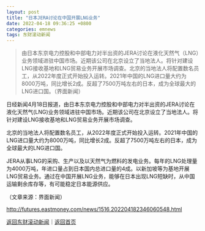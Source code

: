 ```yaml
---
layout: post
title: "日本JERA讨论在中国开展LNG业务"
date: 2022-04-18 09:36:25 +0800
categories: emnews
tags: 东财滚动新闻
---
```

> 由日本东京电力控股和中部电力对半出资的JERA讨论在液化天然气（LNG）业务领域进驻中国市场。近期该公司在北京设立了当地法人。将针对建设LNG接收基地和LNG贸易业务开展市场调查。北京的当地法人将配置数名员工，从2022年度正式开始投入运转。2021年中国的LNG进口量大约为8000万吨，同比增长2成。反超了7500万吨左右的日本，成为全球最大的LNG进口国。（界面新闻）

<p>日经新闻4月18日报道，由日本东京电力控股和中部电力对半出资的JERA讨论在液化天然气(LNG)业务领域进驻中国市场。近期该公司在北京设立了当地法人。将针对建设LNG接收基地和LNG贸易业务开展市场调查。</p><p>北京的当地法人将配置数名员工，从2022年度正式开始投入运转。2021年中国的LNG进口量大约为8000万吨，同比增长2成。反超了7500万吨左右的日本，成为全球最大的LNG进口国。</p><p>JERA从事LNG的采购、生产以及以天然气为燃料的发电业务。每年的LNG处理量为4000万吨，年进口量占到日本国内总进口量的4成。以新加坡等为基地开展LNG贸易业务。通过在中国开展LNG业务，能够在日本出现LNG短缺时，从中国运输剩余库存等，有可能稳定日本能源供应。</p><p></p><p class="em_media">（文章来源：界面新闻）</p>

<http://futures.eastmoney.com/news/1516,202204182346060548.html>

[返回东财滚动新闻](//finews.withounder.com/emnews/)｜[返回首页](//finews.withounder.com/)